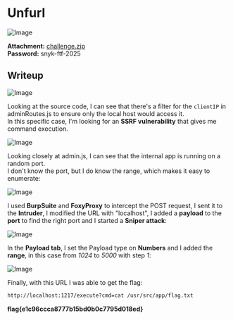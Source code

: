 # Unfurl
![Image](https://github.com/user-attachments/assets/95aef574-bae7-46c2-aab7-d6b2b50bc989)

**Attachment:** [challenge.zip](https://github.com/user-attachments/files/19055047/challenge.zip)  
**Password:** snyk-ftf-2025

## Writeup

![Image](https://github.com/user-attachments/assets/727cf9ff-8a67-4873-be48-c10cddbc877c)

Looking at the source code, I can see that there's a filter for the `clientIP` in adminRoutes.js to ensure only the local host would access it.  
In this specific case, I'm looking for an **SSRF vulnerability** that gives me command execution.

![Image](https://github.com/user-attachments/assets/d0ea2a35-eb57-4d11-81bc-036029ea8d23)

Looking closely at admin.js, I can see that the internal app is running on a random port.  
I don't know the port, but I do know the range, which makes it easy to enumerate:

![Image](https://github.com/user-attachments/assets/0c32da75-c29c-4641-8e05-fbdcb26e7456)

I used **BurpSuite** and **FoxyProxy** to intercept the POST request, I sent it to the **Intruder**, I modified the URL with "localhost", I added a **payload** to the **port** to find the right port and I started a **Sniper attack**:

![Image](https://github.com/user-attachments/assets/00ff3a59-71bf-4074-b959-b8174e920eb2)

In the **Payload tab**, I set the Payload type on **Numbers** and I added the **range**, in this case from *1024* to *5000* with step *1*:

![Image](https://github.com/user-attachments/assets/5a47a4ad-0f39-4e6f-b8fd-6cb3101646c9)

Finally, with this URL I was able to get the flag:

```bash
http://localhost:1217/execute?cmd=cat /usr/src/app/flag.txt
```

**flag{e1c96ccca8777b15bd0b0c7795d018ed}**
